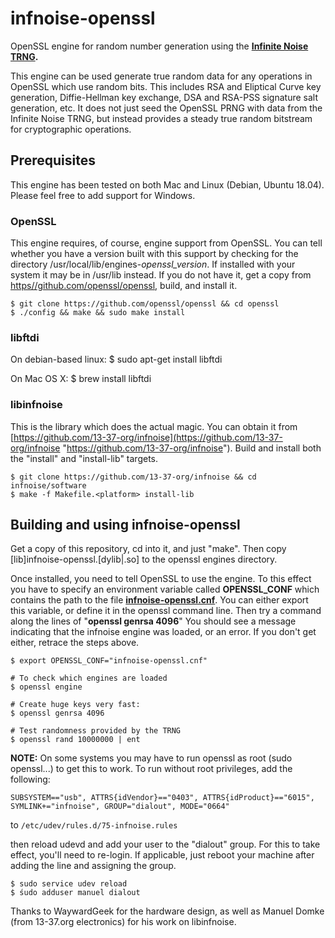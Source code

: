 # infnoise-openssl
OpenSSL engine for random number generation using the **[Infinite Noise TRNG](https://github.com/13-37-org/infnoise "infnoise TRNG").**

This engine can be used generate true random data for any operations in OpenSSL which use random bits. This includes RSA and Eliptical Curve key generation, Diffie-Hellman key exchange, DSA and RSA-PSS signature salt generation, etc. It does not just seed the OpenSSL PRNG with data from the Infinite Noise TRNG, but instead provides a steady true random bitstream for cryptographic operations.

## Prerequisites
This engine has been tested on both Mac and Linux (Debian, Ubuntu 18.04). Please feel free to add support for Windows.

### OpenSSL
This engine requires, of course, engine support from OpenSSL.  You can tell whether you have a version built with this support by checking for the directory /usr/local/lib/engines-*openssl_version*. If installed with your system it may be in /usr/lib instead.  If you do not have it, get a copy from [https//github.com/openssl/openssl](https//github.com/openssl/openssl "https://github.com/openssl/openssl"), build, and install it.

    $ git clone https://github.com/openssl/openssl && cd openssl
    $ ./config && make && sudo make install

### libftdi
On debian-based linux:
    $ sudo apt-get install libftdi
    
On Mac OS X:
    $ brew install libftdi

### libinfnoise
This is the library which does the actual magic.  You can obtain it from [https://github.com/13-37-org/infnoise](https://github.com/13-37-org/infnoise "https://github.com/13-37-org/infnoise"). Build and install both the "install" and "install-lib" targets.

    $ git clone https://github.com/13-37-org/infnoise && cd infnoise/software
    $ make -f Makefile.<platform> install-lib

## Building and using infnoise-openssl
Get a copy of this repository, cd into it, and just "make".  Then copy [lib]infnoise-openssl.[dylib|.so] to the openssl engines directory.

Once installed, you need to tell OpenSSL to use the engine.  To this effect you have to specify an environment variable called **OPENSSL_CONF** which contains the path to the file **[infnoise-openssl.cnf](https://github.com/tinskip/infnoise-openssl/blob/master/infnoise-openssl.cnf "infnoise-openssl.cnf")**. You can either export this variable, or define it in the openssl command line.  Then try a command along the lines of "**openssl genrsa 4096**" You should see a message indicating that the infnoise engine was loaded, or an error. If you don't get either, retrace the steps above.

    $ export OPENSSL_CONF="infnoise-openssl.cnf"

    # To check which engines are loaded
    $ openssl engine

    # Create huge keys very fast:
    $ openssl genrsa 4096

    # Test randomness provided by the TRNG
    $ openssl rand 10000000 | ent

**NOTE:** On some systems you may have to run openssl as root (sudo openssl...) to get this to work. To run without root privileges, add the following:

    SUBSYSTEM=="usb", ATTRS{idVendor}=="0403", ATTRS{idProduct}=="6015", SYMLINK+="infnoise", GROUP="dialout", MODE="0664"
 to `/etc/udev/rules.d/75-infnoise.rules` 

then reload udevd and add your user to the "dialout" group. For this to take effect, you'll need to re-login. If applicable, just reboot your machine after adding the line and assigning the group.

    $ sudo service udev reload
    $ śudo adduser manuel dialout

Thanks to WaywardGeek for the hardware design, as well as Manuel Domke (from 13-37.org electronics) for his work on libinfnoise.
